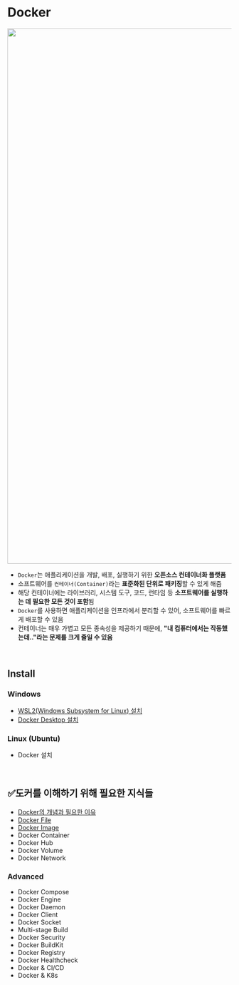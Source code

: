 # Docker

<img src="https://www.docker.com/app/uploads/2022/12/Docker-Temporary-Image-Social-Thumbnail-1200x630-1.png" width="1200"/>  

- `Docker`는 애플리케이션을 개발, 배포, 실행하기 위한 <b>오픈소스 컨테이너화 플랫폼</b>
- 소프트웨어를 `컨테이너(Container)`라는 <b>표준화된 단위로 패키징</b>할 수 있게 해줌
- 해당 컨테이너에는 라이브러리, 시스템 도구, 코드, 런타임 등 <b>소프트웨어를 실행하는 데 필요한 모든 것이 포함</b>됨
- `Docker`를 사용하면 애플리케이션을 인프라에서 분리할 수 있어, 소프트웨어를 빠르게 배포할 수 있음
- 컨테이너는 매우 가볍고 모든 종속성을 제공하기 때문에, <b>"내 컴퓨터에서는 작동했는데.."라는 문제를 크게 줄일 수 있음</b>

<br>

## Install
### Windows
- [WSL2(Windows Subsystem for Linux) 설치](/OS/WSL2.md)
- [Docker Desktop 설치](/Backend/Containerization/Docker/Docker%20Desktop.md)

### Linux (Ubuntu)
- Docker 설치

<br>

## ✅도커를 이해하기 위해 필요한 지식들

- [Docker의 개념과 필요한 이유](/Backend/Containerization/Docker/Docker%20Overview.md)
- [Docker File](/Backend/Containerization/Docker/Dockerfile%20개념.md)
- [Docker Image](/Backend/Containerization/Docker/Docker%20Image.md)
- Docker Container
- Docker Hub
- Docker Volume
- Docker Network

### Advanced
- Docker Compose
- Docker Engine
- Docker Daemon  
- Docker Client
- Docker Socket
- Multi-stage Build
- Docker Security
- Docker BuildKit
- Docker Registry
- Docker Healthcheck
- Docker & CI/CD
- Docker & K8s